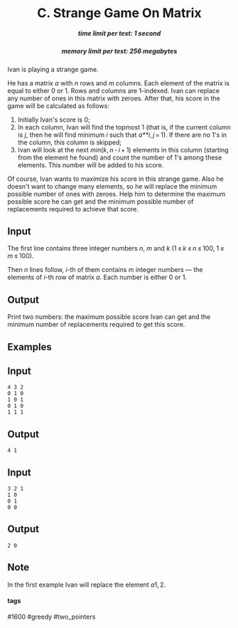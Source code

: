 <h1 style='text-align: center;'> C. Strange Game On Matrix</h1>

<h5 style='text-align: center;'>time limit per test: 1 second</h5>
<h5 style='text-align: center;'>memory limit per test: 256 megabytes</h5>

Ivan is playing a strange game.

He has a matrix *a* with *n* rows and *m* columns. Each element of the matrix is equal to either 0 or 1. Rows and columns are 1-indexed. Ivan can replace any number of ones in this matrix with zeroes. After that, his score in the game will be calculated as follows:

1. Initially Ivan's score is 0;
2. In each column, Ivan will find the topmost 1 (that is, if the current column is *j*, then he will find minimum *i* such that *a**i*, *j* = 1). If there are no 1's in the column, this column is skipped;
3. Ivan will look at the next *min*(*k*, *n* - *i* + 1) elements in this column (starting from the element he found) and count the number of 1's among these elements. This number will be added to his score.

Of course, Ivan wants to maximize his score in this strange game. Also he doesn't want to change many elements, so he will replace the minimum possible number of ones with zeroes. Help him to determine the maximum possible score he can get and the minimum possible number of replacements required to achieve that score.

## Input

The first line contains three integer numbers *n*, *m* and *k* (1 ≤ *k* ≤ *n* ≤ 100, 1 ≤ *m* ≤ 100).

Then *n* lines follow, *i*-th of them contains *m* integer numbers — the elements of *i*-th row of matrix *a*. Each number is either 0 or 1.

## Output

Print two numbers: the maximum possible score Ivan can get and the minimum number of replacements required to get this score.

## Examples

## Input


```
4 3 2  
0 1 0  
1 0 1  
0 1 0  
1 1 1  

```
## Output


```
4 1  

```
## Input


```
3 2 1  
1 0  
0 1  
0 0  

```
## Output


```
2 0  

```
## Note

In the first example Ivan will replace the element *a*1, 2.



#### tags 

#1600 #greedy #two_pointers 